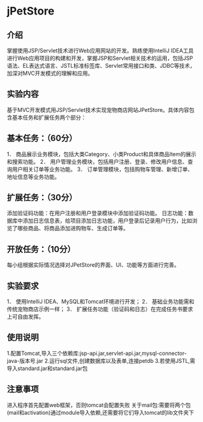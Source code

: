 # jPetStore
## 介绍
掌握使用JSP/Servlet技术进行Web应用网站的开发。熟练使用IntelliJ IDEA工具进行Web应用项目的构建和开发，掌握JSP和Servlet相关技术的运用，包括JSP语法、EL表达式语言、JSTL标准标签库、Servlet常用接口和类、JDBC等技术，加深对MVC开发模式的理解和应用。

## 实验内容
基于MVC开发模式用JSP/Servlet技术实现宠物商店网站JPetStore。具体内容包含基本任务和扩展任务两个部分：

## 基本任务：（60分）
1． 商品展示业务模块，包括大类Category、小类Product和具体商品Item的展示和搜索功能。 
2． 用户管理业务模块，包括用户注册、登录、修改用户信息、查询用户相关订单等业务功能。 
3． 订单管理模块，包括购物车管理、新增订单、地址信息等业务功能。

## 扩展任务：（30分）
添加验证码功能：在用户注册和用户登录模块中添加验证码功能。
日志功能：数据库中添加日志信息表，给项目添加日志功能，用户登录后记录用户行为，比如浏览了哪些商品、将商品添加进购物车、生成订单等。
## 开放任务：（10分）
每小组根据实际情况选择对JPetStore的界面、UI、功能等方面进行完善。
## 实验要求
1． 使用IntelliJ IDEA、MySQL和Tomcat环境进行开发；
2． 基础业务功能需和传统宠物商店示例一样； 
3． 扩展任务功能（验证码和日志）在完成任务书要求上可自由发挥。
## 使用说明
1.配置Tomcat,导入三个依赖库:jsp-api.jar,servlet-api.jar,mysql-connector-java-版本号.jar
2.运行sql文件,创建数据库以及表单,连接petdb
3.若使用JSTL,需导入standard.jar和standard.jar包
## 注意事项
进入程序首先配置web框架，否则tomcat会配置失败
关于mail包:需要将两个包(mail和activation)通过module导入依赖,还需要将它们导入tomcat的lib文件夹下